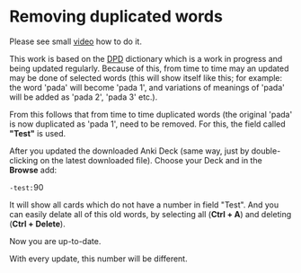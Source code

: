 <h1>Removing duplicated words</h1>
<p>Please see small <a href="https://user-images.githubusercontent.com/39419221/187020101-701ee57e-b708-4be1-91d7-0c9b411a11cd.mp4">video</a> how to do it.</p>
<p>This work is based on the <a href="https://digitalpalidictionary.github.io/">DPD</a> dictionary which is a work in progress and being updated regularly. Because of this, from time to time may an updated may be done of selected words (this will show itself like this; for example: the word 'pada' will become 'pada 1', and variations of meanings of 'pada' will be added as 'pada 2', 'pada 3' etc.). </p>
<p>From this follows that from time to time duplicated words (the original 'pada' is now duplicated as 'pada 1', need to be removed. For this, the field called <strong>"Test"</strong> is used.</p>
<p>After you updated the downloaded Anki Deck (same way, just by double-clicking on the latest downloaded file). Choose your Deck and in the <strong>Browse</strong> add:</p>
<p><code>-test:</code>90</p>
<p>It will show all cards which do not have a number in field "Test". And you can easily delate all of this old words, by selecting all (<strong>Ctrl + A</strong>) and deleting (<strong>Ctrl + Delete</strong>). </p>
<p>Now you are up-to-date.</p>
<p>With every update, this number will be different.</p>